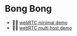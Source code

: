 # Bong Bong

- 🧑‍🔬 [webRTC minimal demo](https://platane.me/bongbong/webRTC-minimal-demo)
- 🧑‍🔬 [webRTC multi host demo](https://platane.me/bongbong/webRTC-multi-host-demo)
